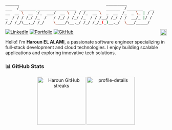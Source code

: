 <!-- Header ASCII Art -->
```bash
______                                      _________
___  /_______ _________________  ________   ______  /_______   __
__  __ \  __ `/_  ___/  __ \  / / /_  __ \  _  __  /_  _ \_ | / /
_  / / / /_/ /_  /   / /_/ / /_/ /_  / / /__/ /_/ / /  __/_ |/ /
/_/ /_/\__,_/ /_/    \____/\__,_/ /_/ /_/_(_)__,_/  \___/_____/
```
[![LinkedIn](https://img.shields.io/badge/LinkedIn-Haroun%20EL%20ALAMI-informational?style=flat&logo=linkedin&logoColor=white&color=0A66C2)](https://www.linkedin.com/in/harounelalami/)
[![Portfolio](https://img.shields.io/badge/Portfolio-haroun.dev-darkseagreen?style=flat)](https://haroun.dev)
[![GitHub](https://img.shields.io/badge/GitHub-Shmayro-informational?style=flat&logo=github&logoColor=white&color=181717)](https://github.com/Shmayro)
<img align="right" height="20px" src="https://profile-counter.glitch.me/Shmayro/count.svg" />

Hello! I'm **Haroun EL ALAMI**, a passionate software engineer specializing in full-stack development and cloud technologies. I enjoy building scalable applications and exploring innovative tech solutions.

### 📊 GitHub Stats

<div align="center">
  <img height="150px" src="https://github-readme-streak-stats.herokuapp.com/?user=Shmayro&theme=github_dark" alt="Haroun GitHub streaks" />
  <img height="150px" src="http://github-profile-summary-cards.vercel.app/api/cards/profile-details?username=Shmayro&theme=github_dark" alt="profile-details" />
</div>

<!--
[![GitHub Followers](https://img.shields.io/github/followers/Shmayro?style=social)](https://github.com/Shmayro)

[![GitHub Stars](https://img.shields.io/github/stars/Shmayro?style=social)](https://github.com/Shmayro) -->
